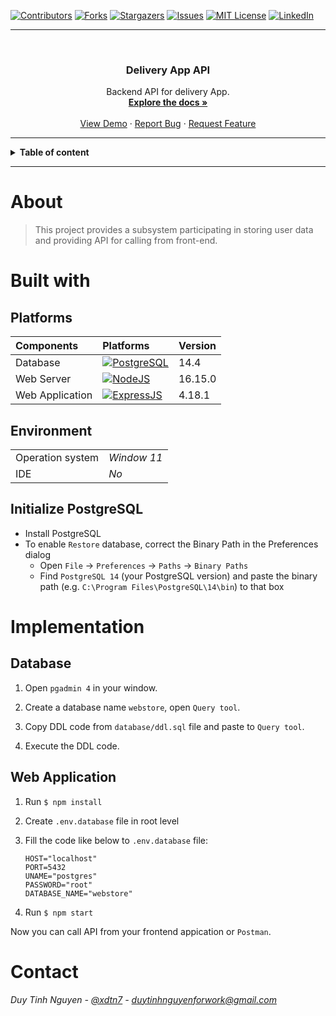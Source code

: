 [projectname]:  delivery-app-api
[projectauthor]: TinhDev007
[linkedin]: xdtn7


<!-- PROJECT SHIELDS -->
<!--
*** I'm using markdown "reference style" links for readability.
*** Reference links are enclosed in brackets [ ] instead of parentheses ( ).
*** See the bottom of this document for the declaration of the reference variables
*** for contributors-url, forks-url, etc. This is an optional, concise syntax you may use.
*** https://www.markdownguide.org/basic-syntax/#reference-style-links
-->
[![Contributors][contributors-shield]][contributors-url]
[![Forks][forks-shield]][forks-url]
[![Stargazers][stars-shield]][stars-url]
[![Issues][issues-shield]][issues-url]
[![MIT License][license-shield]][license-url]
[![LinkedIn][linkedin-shield]][linkedin-url]

--- 

<!-- PROJECT LOGO -->
<br />
<div align="center">
  <!-- <a href="https://github.com/TinhDev007">
    <img src="./resources/TinhDev007.jpg" alt="Logo" >
  </a> -->

  <h3 align="center">Delivery App API</h3>

  <p align="center">
    Backend API for delivery App.
    <br />
    <a href=""><strong>Explore the docs »</strong></a>
    <br />
    <br />
    <a href="">View Demo</a>
    ·
    <a href="">Report Bug</a>
    ·
    <a href="">Request Feature</a>
  </p>
</div>

---

<!-- TABLE OF CONTENTS -->
<details>
<summary><b>Table of content</b></summary>
<ol>
    <li>
      <a href="#about">About</a>
    </li>
    <li>
      <a href="#built-with">Built with</a>
    </li>
    <li>
      <a href="#implementation">Implementation</a>
    </li>
    <li>
      <a href="#contact">Contact</a>
    </li>
  </ol>
</details>

---

# About

>This project provides a subsystem participating in storing user data and providing API for calling from front-end.


# Built with

## Platforms

|Components |Platforms | Version |
| :---      |   :---            | :---            |
|Database|[![PostgreSQL][postgresql]][postgresql-url]| 14.4 |
|Web Server| [![NodeJS][nodejs]][nodejs-url]| 16.15.0 |
|Web Application|[![ExpressJS][Expressjs]][Expressjs-url]| 4.18.1 |

## Environment

|| |
| :---      |   :---            | 
|Operation system|*Window 11*|
|IDE|*No*|


## Initialize PostgreSQL

- Install PostgreSQL
- To enable `Restore` database, correct the Binary Path in the Preferences dialog
    - Open `File` &#8594; `Preferences` &#8594;  `Paths` &#8594; `Binary Paths`
    - Find `PostgreSQL 14` (your PostgreSQL version) and paste the binary path (e.g. `C:\Program Files\PostgreSQL\14\bin`) to that box 
    
# Implementation

## Database

1. Open `pgadmin 4` in your window.

2. Create a database name `webstore`, open `Query tool`.

3. Copy DDL code from `database/ddl.sql` file and paste to `Query tool`.

4. Execute the DDL code.

## Web Application

1. Run `$ npm install`
2. Create `.env.database` file in root level

3. Fill the code like below to `.env.database` file:
    ```
    HOST="localhost"
    PORT=5432
    UNAME="postgres"
    PASSWORD="root"
    DATABASE_NAME="webstore"
    ```
4. Run `$ npm start`

Now you can call API from your frontend appication or `Postman`.

# Contact
*Duy Tinh Nguyen - [@xdtn7](https://www.linkedin.com/in/xdtn7/) - duytinhnguyenforwork@gmail.com*

<!-- MARKDOWN LINKS & IMAGES -->
<!-- https://www.markdownguide.org/basic-syntax/#reference-style-links -->

[contributors-shield]: https://img.shields.io/github/contributors/TinhDev007/delivery-app-api.svg?style=for-the-badge
[contributors-url]: https://github.com/TinhDev007/delivery-app-api/graphs/contributors
[forks-shield]: https://img.shields.io/github/forks/TinhDev007/delivery-app-api.svg?style=for-the-badge
[forks-url]: https://github.com/TinhDev007/delivery-app-api/network/members
[stars-shield]: https://img.shields.io/github/stars/TinhDev007/delivery-app-api.svg?style=for-the-badge
[stars-url]: https://github.com/TinhDev007/delivery-app-api/stargazers
[issues-shield]: https://img.shields.io/github/issues/TinhDev007/delivery-app-api.svg?style=for-the-badge
[issues-url]: https://github.com/TinhDev007/delivery-app-api/issues
[license-shield]: https://img.shields.io/github/license/TinhDev007/delivery-app-api.svg?style=for-the-badge
[license-url]: https://github.com/TinhDev007/delivery-app-api/blob/master/LICENSE.txt
[linkedin-shield]: https://img.shields.io/badge/-LinkedIn-black.svg?style=for-the-badge&logo=linkedin&colorB=555
[linkedin-url]: https://linkedin.com/in/xdtn7
[product-screenshot]: images/screenshot.png

[EMQX]: https://www.emqx.io/docs/docs-assets/img/logo-broker.da1e68d6.png
[EMQX-url]: https://www.emqx.io/docs/en/v5.0/
[postgresql]: https://img.shields.io/badge/postgreSQL-4169E1?style=for-the-badge&logo=PostgreSQL&logoColor=white
[postgresql-url]: https://www.postgresql.org/docs/10/index.html
[nodejs]: https://img.shields.io/badge/NodeJS-339933?style=for-the-badge&logo=nodedotjs&logoColor=white
[nodejs-url]: https://nodejs.org/dist/latest-v18.x/docs/api/
[Expressjs]: https://img.shields.io/badge/ExpressJS-F7DF1E?style=for-the-badge&logo=express&logoColor=black
[Expressjs-url]: https://nodejs.org/dist/latest-v18.x/docs/api/
[tts]: https://www.thethingsnetwork.org/docs/quick-start/tts-ce.png
[tts-url]: https://nodejs.org/dist/latest-v18.x/docs/api/

[Next.js]: https://img.shields.io/badge/next.js-000000?style=for-the-badge&logo=nextdotjs&logoColor=white
[Next-url]: https://nextjs.org/
[React.js]: https://img.shields.io/badge/React-20232A?style=for-the-badge&logo=react&logoColor=61DAFB
[React-url]: https://reactjs.org/
[Vue.js]: https://img.shields.io/badge/Vue.js-35495E?style=for-the-badge&logo=vuedotjs&logoColor=4FC08D
[Vue-url]: https://vuejs.org/
[Angular.io]: https://img.shields.io/badge/Angular-DD0031?style=for-the-badge&logo=angular&logoColor=white
[Angular-url]: https://angular.io/
[Svelte.dev]: https://img.shields.io/badge/Svelte-4A4A55?style=for-the-badge&logo=svelte&logoColor=FF3E00
[Svelte-url]: https://svelte.dev/
[Laravel.com]: https://img.shields.io/badge/Laravel-FF2D20?style=for-the-badge&logo=laravel&logoColor=white
[Laravel-url]: https://laravel.com
[Bootstrap.com]: https://img.shields.io/badge/Bootstrap-563D7C?style=for-the-badge&logo=bootstrap&logoColor=white
[Bootstrap-url]: https://getbootstrap.com
[JQuery.com]: https://img.shields.io/badge/jQuery-0769AD?style=for-the-badge&logo=jquery&logoColor=white
[JQuery-url]: https://jquery.com 